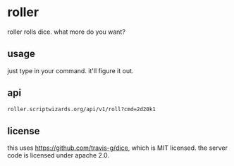 # roller

roller rolls dice. what more do you want?

## usage

just type in your command. it'll figure it out.

## api

```txt
roller.scriptwizards.org/api/v1/roll?cmd=2d20k1
```

## license

this uses <https://github.com/travis-g/dice>, which is MIT licensed. the server code is licensed under apache 2.0.
